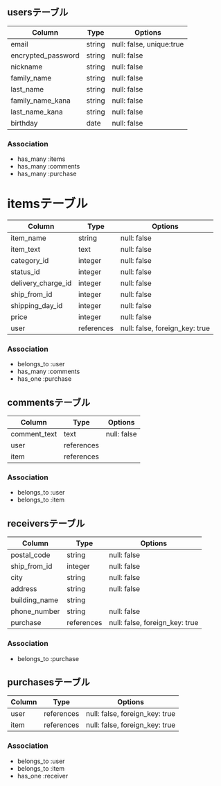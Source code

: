 ## usersテーブル

| Column             | Type    | Options                  |
| -------------------| --------| -------------------------|
| email              | string  | null: false, unique:true |
| encrypted_password | string  | null: false              |  
| nickname           | string  | null: false              |
| family_name        | string  | null: false              | 
| last_name          | string  | null: false              |
| family_name_kana   | string  | null: false              | 
| last_name_kana     | string  | null: false              |
| birthday           | date    | null: false              |

### Association

- has_many :items
- has_many :comments
- has_many :purchase

# itemsテーブル

| Column             | Type       | Options                        |
| -------------------| -----------| -------------------------------|
| item_name          | string     | null: false                    |
| item_text          | text       | null: false                    |
| category_id        | integer    | null: false                    |
| status_id          | integer     | null: false                    |
| delivery_charge_id | integer    | null: false                    |
| ship_from_id       | integer    | null: false                    |
| shipping_day_id    | integer    | null: false                    |
| price              | integer    | null: false                    |
| user               | references | null: false, foreign_key: true |

### Association

- belongs_to :user
- has_many :comments
- has_one :purchase

## commentsテーブル

| Column       | Type       | Options     |
| -------------| -----------| ------------|
| comment_text | text       | null: false |
| user         | references |             |
| item         | references |             |

### Association

- belongs_to :user
- belongs_to :item


## receiversテーブル

| Column          | Type       | Options                        |
| ----------------| -----------| -------------------------------|
| postal_code     | string     | null: false                    |
| ship_from_id    | integer    | null: false                    |
| city            | string     | null: false                    |
| address         | string     | null: false                    |
| building_name   | string     |                                |
| phone_number    | string     | null: false                    |
| purchase        | references | null: false, foreign_key: true |

### Association
- belongs_to :purchase


## purchasesテーブル

| Column | Type       | Options                        |
| -------| -----------| -------------------------------|
| user   | references | null: false, foreign_key: true |
| item   | references | null: false, foreign_key: true |

### Association
- belongs_to :user
- belongs_to :item
- has_one :receiver
